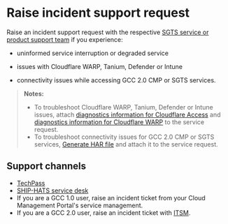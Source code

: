 # Raise incident support request
Raise an incident support request with the respective [SGTS service or product support team](#support-channels) if you experience:

- uninformed service interruption or degraded service

- issues with Cloudflare WARP, Tanium, Defender or Intune

- connectivity issues while accessing GCC 2.0 CMP or SGTS services.  


>**Notes:**
>- To troubleshoot Cloudflare WARP, Tanium, Defender or Intune issues, attach [diagnostics information for Cloudflare Access](https://docs.developer.tech.gov.sg/docs/security-suite-for-engineering-endpoint-devices/#/raise-an-incident-support-request?id=generate-cloudflare-access-diagnostic-file) and [diagnostics information for Cloudflare WARP](#https://docs.developer.tech.gov.sg/docs/security-suite-for-engineering-endpoint-devices/#/raise-an-incident-support-request?id=generate-cloudflare-warp-diagnostic-logs) to the service request.
>- To troubleshoot connectivity issues for GCC 2.0 CMP or SGTS services, [Generate HAR file](#generate-har-file) and attach it to the service request.

## Support channels

- [TechPass](https://form.gov.sg/#!/5f69797d0666cb0011cc59da)
- [SHIP-HATS service desk](https://jira.ship.gov.sg/servicedesk/customer/portal/11)
- If you are a GCC 1.0 user, raise an incident ticket from your Cloud Management Portal's service management.
- If you are a GCC 2.0 user, raise an incident ticket with [ITSM](https://itsm.sgnet.gov.sg/sp3).
